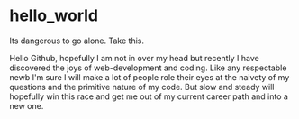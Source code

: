 # hello_world
Its dangerous to go alone. Take this.

Hello Github, hopefully I am not in over my head but recently I have discovered the joys of web-development and coding.  Like any respectable newb I'm sure I will make a lot of people role their eyes at the naivety of my questions and the primitive nature of my code.  But slow and steady will hopefully win this race and get me out of my current career path and into a new one.  
